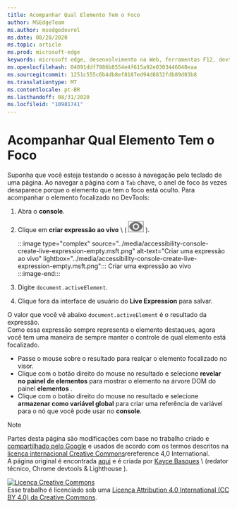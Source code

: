 ```yaml
---
title: Acompanhar Qual Elemento Tem o Foco
author: MSEdgeTeam
ms.author: msedgedevrel
ms.date: 08/28/2020
ms.topic: article
ms.prod: microsoft-edge
keywords: microsoft edge, desenvolvimento na Web, ferramentas F12, devtools
ms.openlocfilehash: 04091ddf7986b8554e4f615a92e0303446048eaa
ms.sourcegitcommit: 1251c555c6b4db8ef8187ed94d8832fdb89d03b8
ms.translationtype: MT
ms.contentlocale: pt-BR
ms.lasthandoff: 08/31/2020
ms.locfileid: "10981741"
---
```

<!-- Copyright Kayce Basques 

   Licensed under the Apache License, Version 2.0 (the "License");
   you may not use this file except in compliance with the License.
   You may obtain a copy of the License at

       https://www.apache.org/licenses/LICENSE-2.0

   Unless required by applicable law or agreed to in writing, software
   distributed under the License is distributed on an "AS IS" BASIS,
   WITHOUT WARRANTIES OR CONDITIONS OF ANY KIND, either express or implied.
   See the License for the specific language governing permissions and
   limitations under the License.  -->  





# Acompanhar Qual Elemento Tem o Foco   



Suponha que você esteja testando o acesso à navegação pelo teclado de uma página.  Ao navegar a página com a `Tab` chave, o anel de foco às vezes desaparece porque o elemento que tem o foco está oculto.  Para acompanhar o elemento focalizado no DevTools:  

1.  Abra o **console**.  
1.  Clique em **criar expressão ao vivo** \ ( ![ criar expressão ao vivo ][ImageCreateIcon] \).  
    
    :::image type="complex" source="../media/accessibility-console-create-live-expression-empty.msft.png" alt-text="Criar uma expressão ao vivo" lightbox="../media/accessibility-console-create-live-expression-empty.msft.png":::
       Criar uma expressão ao vivo  
    :::image-end:::  
    
1.  Digite `document.activeElement`.
1.  Clique fora da interface de usuário do **Live Expression** para salvar.
    
O valor que você vê abaixo `document.activeElement` é o resultado da expressão.  
Como essa expressão sempre representa o elemento destaques, agora você tem uma maneira de sempre manter o controle de qual elemento está focalizado.  

*   Passe o mouse sobre o resultado para realçar o elemento focalizado no visor.  
*   Clique com o botão direito do mouse no resultado e selecione **revelar no painel de elementos** para mostrar o elemento na árvore DOM do painel **elementos** .  
*   Clique com o botão direito do mouse no resultado e selecione **armazenar como variável global** para criar uma referência de variável para o nó que você pode usar no **console**.  
    
<!--## Feedback   -->  



<!-- image links -->  

[ImageCreateIcon]: ../media/create-live-expression-icon.msft.png  

<!-- links -->  

> [!NOTE]
> Partes desta página são modificações com base no trabalho criado e [compartilhado pelo Google][GoogleSitePolicies] e usados de acordo com os termos descritos na [licença internacional Creative Commons][CCA4IL]rereference 4,0 International.  
> A página original é encontrada [aqui](https://developers.google.com/web/tools/chrome-devtools/accessibility/focus) e é criada por [Kayce Basques][KayceBasques] \ (redator técnico, Chrome devtools & Lighthouse \).  

[![Licença Creative Commons][CCby4Image]][CCA4IL]  
Esse trabalho é licenciado sob uma [Licença Attribution 4.0 International (CC BY 4.0) da Creative Commons][CCA4IL].  

[CCA4IL]: https://creativecommons.org/licenses/by/4.0  
[CCby4Image]: https://i.creativecommons.org/l/by/4.0/88x31.png  
[GoogleSitePolicies]: https://developers.google.com/terms/site-policies  
[KayceBasques]: https://developers.google.com/web/resources/contributors/kaycebasques  
